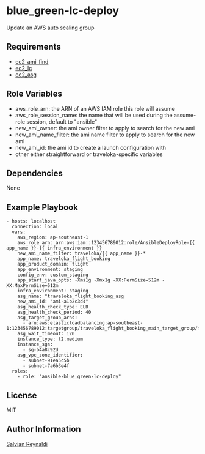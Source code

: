 # blue_green-lc-deploy

Update an AWS auto scaling group

## Requirements
 -  [ec2_ami_find](http://docs.ansible.com/ansible/latest/ec2_ami_find_module.html#requirements-on-host-that-executes-module)
 - [ec2_lc](http://docs.ansible.com/ansible/latest/ec2_lc_module.html#requirements-on-host-that-executes-module)
 - [ec2_asg](http://docs.ansible.com/ansible/latest/ec2_asg_module.html#requirements-on-host-that-executes-module)

## Role Variables
 - aws_role_arn: the ARN of an AWS IAM role this role will assume
 - aws_role_session_name: the name that will be used during the assume-role session, default to "ansible"
 - new_ami_owner: the ami owner filter to apply to search for the new ami
 - new_ami_name_filter: the ami name filter to apply to search for the new ami
 - new_ami_id: the ami id to create a launch configuration with
 - other either straightforward or traveloka-specific variables

## Dependencies

None

## Example Playbook

```
- hosts: localhost
  connection: local
  vars:
    aws_region: ap-southeast-1
    aws_role_arn: arn:aws:iam::123456789012:role/AnsibleDeployRole-{{ app_name }}-{{ infra_environment }}
    new_ami_name_filter: traveloka/{{ app_name }}-*
    app_name: traveloka_flight_booking
    app_product_domain: flight
    app_environment: staging
    config_env: custom_staging
    app_start_java_opts: -Xms1g -Xmx1g -XX:PermSize=512m -XX:MaxPermSize=512m
    infra_environment: staging
    asg_name: "traveloka_flight_booking_asg
    new_ami_id: "ami-a1b2c3d4"
    asg_health_check_type: ELB
    asg_health_check_period: 40
    asg_target_group_arns:
      - arn:aws:elasticloadbalancing:ap-southeast-1:123456789012:targetgroup/traveloka_flight_booking_main_target_group/fj192h5l12u29fnj
    asg_wait_timeout: 120
    instance_type: t2.medium
    instance_sgs:
      - sg-b4a8c92d
    asg_vpc_zone_identifier:
      - subnet-91ea5c5b
      - subnet-7a6b3e4f
  roles:
    - role: "ansible-blue_green-lc-deploy"

```

## License

MIT

## Author Information

[Salvian Reynaldi](https://github.com/SalzzZ)

